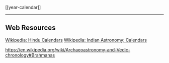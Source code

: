 [[year-calendar]]

---
## Web Resources
[Wikipedia: Hindu Calendars](https://en.wikipedia.org/wiki/Hindu-calendar)
[Wikipedia: Indian Astronomy: Calendars](https://en.wikipedia.org/wiki/Indian-astronomy#Calendars)

https://en.wikipedia.org/wiki/Archaeoastronomy-and-Vedic-chronology#Brahmanas
